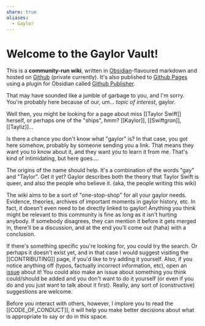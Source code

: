 ```yaml
---
share: true
aliases:
  - Gaylor
---
```

# Welcome to the Gaylor Vault!
This is a **community-run wiki**, written in [Obsidian](https://obsidian.md)-flavoured markdown and hosted on [Github](https://github.com/dykeaura/gaylor-vault) (private currently). It's also published to [Github Pages](https://dykeaura.github.io/gaylor-wiki) using a plugin for Obsidian called [Github Publisher](https://github.com/ObsidianPublisher/obsidian-github-publisher).

That may have sounded like a jumble of garbage to you, and I'm sorry. You're probably here because of our, um... *topic of interest*, gaylor.

Well then, you might be looking for a page about miss [[Taylor Swift]] herself, or perhaps one of the "ships", hmm? [[Kaylor]], [[Swiftgron]], [[Tayliz]]...

Is there a chance you don't know what "gaylor" is? In that case, you got here somehow, probably by someone sending you a link. That means they want you to know about it, and they want you to learn it from me. That's kind of intimidating, but here goes....

The origins of the name should help. It's a combination of the words "gay" and "Taylor". Get it yet? Gaylor describes both the theory that Taylor Swift is queer, and also the people who believe it. (aka, the people writing this wiki)

The wiki aims to be a sort of "one-stop-shop" for all your gaylor needs. Evidence, theories, archives of important moments in gaylor history, etc. In fact, it doesn't even need to be directly linked to gaylor! Anything you think might be relevant to this community is fine as long as it isn't hurting anybody. If somebody disagrees, they can mention it before it gets merged in, there'll be a discussion, and at the end you'll come out (haha) with a conclusion.

If there's something specific you're looking for, you could try the search. Or perhaps it doesn't exist yet, and in that case I would suggest visiting the [[CONTRIBUTING]] page, if you'd like to try adding it yourself. Also, if you notice anything off (typos, factually incorrect information, etc), open an [issue](https://github.com/dykeaura/gaylor-vault/issues) about it! You could also make an issue about something you think could/should be added and you don't want to do it yourself (or even if you do and you just want to talk about it first). Really, any sort of (constructive) suggestions are welcome.

Before you interact with others, however, I implore you to read the [[CODE_OF_CONDUCT]], it will help you make better decisions about what is appropriate to say or do in this space. 